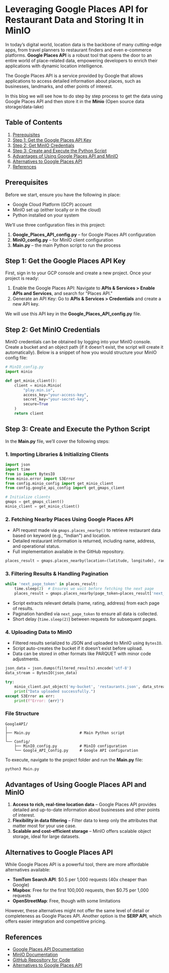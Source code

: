 
# Leveraging Google Places API for Restaurant Data and Storing It in MinIO

In today’s digital world, location data is the backbone of many cutting-edge apps, from travel planners to restaurant finders and even e-commerce platforms. **Google Places API** is a robust tool that opens the door to an entire world of place-related data, empowering developers to enrich their applications with dynamic location intelligence. 

The Google Places API is a service provided by Google that allows applications to access detailed information about places, such as businesses, landmarks, and other points of interest.

In this blog we will see how to do step by step process to get the data using Google Places API and then store it in the **Minio** (Open source data storage/data-lake)


## Table of Contents
1. [Prerequisites](#prerequisites)
2. [Step 1: Get the Google Places API Key](#step-1-get-the-google-places-api-key)
3. [Step 2: Get MinIO Credentials](#step-2-get-minio-credentials)
4. [Step 3: Create and Execute the Python Script](#step-3-create-and-execute-the-python-script)
5. [Advantages of Using Google Places API and MinIO](#advantages-of-using-google-places-api-and-minio)
6. [Alternatives to Google Places API](#alternatives-to-google-places-api)
7. [References](#references)

## Prerequisites
Before we start, ensure you have the following in place:
- Google Cloud Platform (GCP) account
- MinIO set up (either locally or in the cloud)
- Python installed on your system

We’ll use three configuration files in this project:
1. **Google_Places_API_config.py** – for Google Places API configuration
2. **MinIO_config.py** – for MinIO client configuration
3. **Main.py** – the main Python script to run the process

## Step 1: Get the Google Places API Key
First, sign in to your GCP console and create a new project. Once your project is ready:

1. Enable the Google Places API: Navigate to **APIs & Services > Enable APIs and Services**, and search for "Places API."
2. Generate an API Key: Go to **APIs & Services > Credentials** and create a new API key.

We will use this API key in the **Google_Places_API_config.py** file.

## Step 2: Get MinIO Credentials
MinIO credentials can be obtained by logging into your MinIO console. Create a bucket and an object path (if it doesn’t exist, the script will create it automatically). Below is a snippet of how you would structure your MinIO config file:

```python
# MinIO_config.py
import minio

def get_minio_client():
    client = minio.Minio(
        "play.min.io",
        access_key="your-access-key",
        secret_key="your-secret-key",
        secure=True
    )
    return client
```

## Step 3: Create and Execute the Python Script
In the **Main.py** file, we’ll cover the following steps:

### 1. Importing Libraries & Initializing Clients
```python
import json
import time
from io import BytesIO
from minio.error import S3Error
from config.minio_config import get_minio_client
from config.google_api_config import get_gmaps_client

# Initialize clients
gmaps = get_gmaps_client()
minio_client = get_minio_client()
```

### 2. Fetching Nearby Places Using Google Places API
- API request made via `gmaps.places_nearby()` to retrieve restaurant data based on keyword (e.g., "Indian") and location.
- Detailed restaurant information is returned, including name, address, and operational status.
- Full implementation available in the GitHub repository.
```python
places_result = gmaps.places_nearby(location=(latitude, longitude), radius=1500, keyword="Indian")
```

### 3. Filtering Results & Handling Pagination
```python
while 'next_page_token' in places_result:
    time.sleep(2)  # Ensures we wait before fetching the next page
    places_result = gmaps.places_nearby(page_token=places_result['next_page_token'])
```
- Script extracts relevant details (name, rating, address) from each page of results.
- Pagination handled via `next_page_token` to ensure all data is collected.
- Short delay (`time.sleep(2)`) between requests for subsequent pages.

### 4. Uploading Data to MinIO
- Filtered results serialized to JSON and uploaded to MinIO using `BytesIO`.
- Script auto-creates the bucket if it doesn’t exist before upload.
- Data can be stored in other formats like PARQUET with minor code adjustments.
```python
json_data = json.dumps(filtered_results).encode('utf-8')
data_stream = BytesIO(json_data)

try:
    minio_client.put_object('my-bucket', 'restaurants.json', data_stream, len(json_data))
    print("Data uploaded successfully.")
except S3Error as err:
    print(f"Error: {err}")
```

### File Structure
```plaintext
GoogleAPI/
│
├── Main.py                      # Main Python script
│
└── Config/
    ├── MinIO_config.py          # MinIO configuration
    └── Google_API_Config.py     # Google API configuration
```

To execute, navigate to the project folder and run the **Main.py** file:

```bash
python3 Main.py
```

## Advantages of Using Google Places API and MinIO
1. **Access to rich, real-time location data** – Google Places API provides detailed and up-to-date information about businesses and other points of interest.
2. **Flexibility in data filtering** – Filter data to keep only the attributes that matter most for your use case.
3. **Scalable and cost-efficient storage** – MinIO offers scalable object storage, ideal for large datasets.

## Alternatives to Google Places API
While Google Places API is a powerful tool, there are more affordable alternatives available:
- **TomTom Search API**: $0.5 per 1,000 requests (40x cheaper than Google)
- **Mapbox**: Free for the first 100,000 requests, then $0.75 per 1,000 requests
- **OpenStreetMap**: Free, though with some limitations

However, these alternatives might not offer the same level of detail or completeness as Google Places API. Another option is the **SERP API**, which offers easier integration and competitive pricing.

## References
- [Google Places API Documentation](https://developers.google.com/maps/documentation/places/web-service/overview)
- [MinIO Documentation](https://min.io/docs/minio/windows/index.html)
- [GitHub Repository for Code](https://github.com/Sreeja070/GoogleAPI_Minio)
- [Alternatives to Google Places API](https://medium.com/@paulotaylor/google-places-api-alternatives-a-guide-to-save-you-big-money-with-genai-774605e04769)
